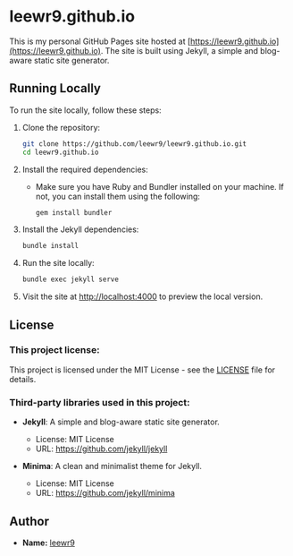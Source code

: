 # leewr9.github.io

This is my personal GitHub Pages site hosted at [https://leewr9.github.io](https://leewr9.github.io). The site is built using Jekyll, a simple and blog-aware static site generator.

## Running Locally

To run the site locally, follow these steps:

1. Clone the repository:
   ```bash
   git clone https://github.com/leewr9/leewr9.github.io.git
   cd leewr9.github.io
   ```

2. Install the required dependencies:
   - Make sure you have Ruby and Bundler installed on your machine. If not, you can install them using the following:
     ```bash
     gem install bundler
     ```

3. Install the Jekyll dependencies:
   ```bash
   bundle install
   ```

4. Run the site locally:
   ```bash
   bundle exec jekyll serve
   ```

5. Visit the site at [http://localhost:4000](http://localhost:4000) to preview the local version.

## License

### This project license:
This project is licensed under the MIT License - see the [LICENSE](LICENSE) file for details.

### Third-party libraries used in this project:

- **Jekyll**: A simple and blog-aware static site generator.
  - License: MIT License
  - URL: https://github.com/jekyll/jekyll

- **Minima**: A clean and minimalist theme for Jekyll.
  - License: MIT License
  - URL: https://github.com/jekyll/minima

## Author

- **Name:** [leewr9](https://github.com/leewr9)
